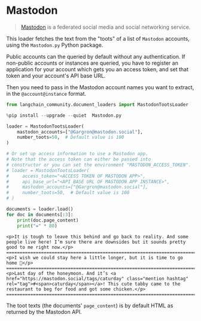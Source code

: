 # Mastodon

>[Mastodon](https://joinmastodon.org/) is a federated social media and social networking service.

This loader fetches the text from the "toots" of a list of `Mastodon` accounts, using the `Mastodon.py` Python package.

Public accounts can the queried by default without any authentication. If non-public accounts or instances are queried, you have to register an application for your account which gets you an access token, and set that token and your account's API base URL.

Then you need to pass in the Mastodon account names you want to extract, in the `@account@instance` format.


```python
from langchain_community.document_loaders import MastodonTootsLoader
```


```python
%pip install --upgrade --quiet  Mastodon.py
```


```python
loader = MastodonTootsLoader(
    mastodon_accounts=["@Gargron@mastodon.social"],
    number_toots=50,  # Default value is 100
)

# Or set up access information to use a Mastodon app.
# Note that the access token can either be passed into
# constructor or you can set the environment "MASTODON_ACCESS_TOKEN".
# loader = MastodonTootsLoader(
#     access_token="<ACCESS TOKEN OF MASTODON APP>",
#     api_base_url="<API BASE URL OF MASTODON APP INSTANCE>",
#     mastodon_accounts=["@Gargron@mastodon.social"],
#     number_toots=50,  # Default value is 100
# )
```


```python
documents = loader.load()
for doc in documents[:3]:
    print(doc.page_content)
    print("=" * 80)
```

    <p>It is tough to leave this behind and go back to reality. And some people live here! I’m sure there are downsides but it sounds pretty good to me right now.</p>
    ================================================================================
    <p>I wish we could stay here a little longer, but it is time to go home 🥲</p>
    ================================================================================
    <p>Last day of the honeymoon. And it’s <a href="https://mastodon.social/tags/caturday" class="mention hashtag" rel="tag">#<span>caturday</span></a>! This cute tabby came to the restaurant to beg for food and got some chicken.</p>
    ================================================================================
    

The toot texts (the documents' `page_content`) is by default HTML as returned by the Mastodon API.
